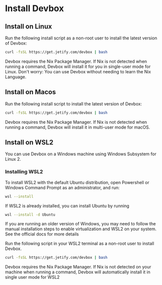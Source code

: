 # Install Devbox

## Install on Linux

Run the following install script as a non-root user to install the latest version of Devbox:

```bash
curl -fsSL https://get.jetify.com/devbox | bash
```

Devbox requires the Nix Package Manager. If Nix is not detected when running a command, Devbox will install it for you in single-user mode for Linux. Don't worry: You can use Devbox without needing to learn the Nix Language.

## Install on Macos

Run the following install script to install the latest version of Devbox:

```bash
curl -fsSL https://get.jetify.com/devbox | bash
```

Devbox requires the Nix Package Manager. If Nix is not detected when running a command, Devbox will install it in multi-user mode for macOS.

## Install on WSL2

You can use Devbox on a Windows machine using Windows Subsystem for Linux 2.

### Installing WSL2

To install WSL2 with the default Ubuntu distribution, open Powershell or Windows Command Prompt as an administrator, and run:

```bash
wsl --install
```

If WSL2 is already installed, you can install Ubuntu by running

```bash
wsl --install -d Ubuntu
```

If you are running an older version of Windows, you may need to follow the manual installation steps to enable virtualization and WSL2 on your system. See the official docs for more details

Run the following script in your WSL2 terminal as a non-root user to install Devbox.

```bash
curl -fsSL https://get.jetify.com/devbox | bash
```

Devbox requires the Nix Package Manager. If Nix is not detected on your machine when running a command, Devbox will automatically install it in single user mode for WSL2